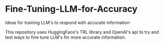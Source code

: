 # Fine-Tuning-LLM-for-Accuracy
Ideas for training LLM's to respond with accurate information

This repository uses HuggingFace's TRL library and OpenAI's api to try and test ways to fine tune LLM's for more accurate information.
